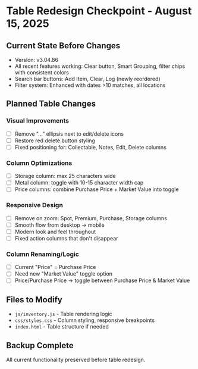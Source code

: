 # Table Redesign Checkpoint - August 15, 2025

## Current State Before Changes
- Version: v3.04.86
- All recent features working: Clear button, Smart Grouping, filter chips with consistent colors
- Search bar buttons: Add Item, Clear, Log (newly reordered)
- Filter system: Enhanced with dates >10 matches, all locations

## Planned Table Changes

### Visual Improvements
- [ ] Remove "..." ellipsis next to edit/delete icons
- [ ] Restore red delete button styling
- [ ] Fixed positioning for: Collectable, Notes, Edit, Delete columns

### Column Optimizations
- [ ] Storage column: max 25 characters wide
- [ ] Metal column: toggle with 10-15 character width cap
- [ ] Price columns: combine Purchase Price + Market Value into toggle

### Responsive Design
- [ ] Remove on zoom: Spot, Premium, Purchase, Storage columns
- [ ] Smooth flow from desktop → mobile
- [ ] Modern look and feel throughout
- [ ] Fixed action columns that don't disappear

### Column Renaming/Logic
- [ ] Current "Price" = Purchase Price
- [ ] Need new "Market Value" toggle option
- [ ] Price/Purchase Price → toggle between Purchase Price & Market Value

## Files to Modify
- `js/inventory.js` - Table rendering logic
- `css/styles.css` - Column styling, responsive breakpoints
- `index.html` - Table structure if needed

## Backup Complete
All current functionality preserved before table redesign.
